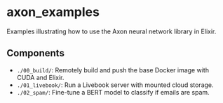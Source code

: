 # axon_examples

Examples illustrating how to use the Axon neural network library in Elixir.

## Components

- `./00_build/`: Remotely build and push the base Docker image with CUDA and Elixir.
- `./01_livebook/`: Run a Livebook server with mounted cloud storage.
- `./02_spam/`: Fine-tune a BERT model to classify if emails are spam.
